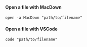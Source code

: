 #### Open a file with MacDown
```
open -a MacDown "path/to/filename"
```
#### Open a file with VSCode
```
code "path/to/filename"
```
